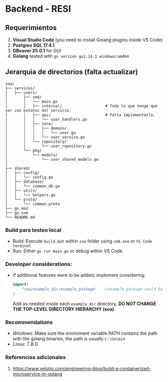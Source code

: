 # Backend - RESI

## Requerimientos
1. **Visual Studio Code** (you need to install Golang plugins inside VS Code)  
2. **Postgres SQL 17.4.1**  
3. **DBeaver 25.0.1** for GUI 
4. **Golang** tested with ```go version go1.24.1 windows/amd64```

## Jerarquia de directorios (falta actualizar)

```
soa/
├── services/
│   ├── users/
│       ├── cmd/
│       │   └── main.go         			  
│       │   ├── internal/          			# Todo lo que tenga que ver con estatus del servicio.	 
│       │   ├── api/              			# Falta implementarlo.
│       │   │   └── user_handlers.go
│       │   ├── core/             			 
│       │   │   ├── domain/
│       │   │   │   └── user.go
│       │   │   └── user_service.go
│       │   └── repository/       			  
│       │       └── user_repository.go
│       └── pkg/                 		      
│           └── models/
│               └── user_shared_models.go
│
├── shared/
│   ├── config/                   			   
│   │   └── config.go
│   ├── database/                   	     
│   │   └── common_db.go
│   ├── utils/                    			 
│   │   └── helpers.go
│   └── proto/                    			  
│       └── common.proto
├── go.mod                        			   
├── go.sum
└── README.md
```

### Build para testeo local 
- Build: Execute ```build.bat``` within ```soa``` folder using ```cmd.exe``` or ```VS Code terminal```
- Run:  Either ```go run main.go``` or debug within VS Code.

### Developer considerations:
- If additional features were to be added, implement considering:
	```go 
	import(
		"soa/example_dir/example_package"   //example_package would be the new directory within "example_dir" example directory.
	)
	```
	Add as needed inside each ```example_dir``` directory, **DO NOT CHANGE THE TOP-LEVEL DIRECTORY HIERARCHY (soa)**.  
		

### Recommendations
- *Windows*: Make sure the enviroment variable PATH contains the path with the golang binaries, the path is usually ```C:\Go\bin``` 
- *Linux*: T.B.D


### Referencias adicionales
1. https://www.velotio.com/engineering-blog/build-a-containerized-microservice-in-golang

